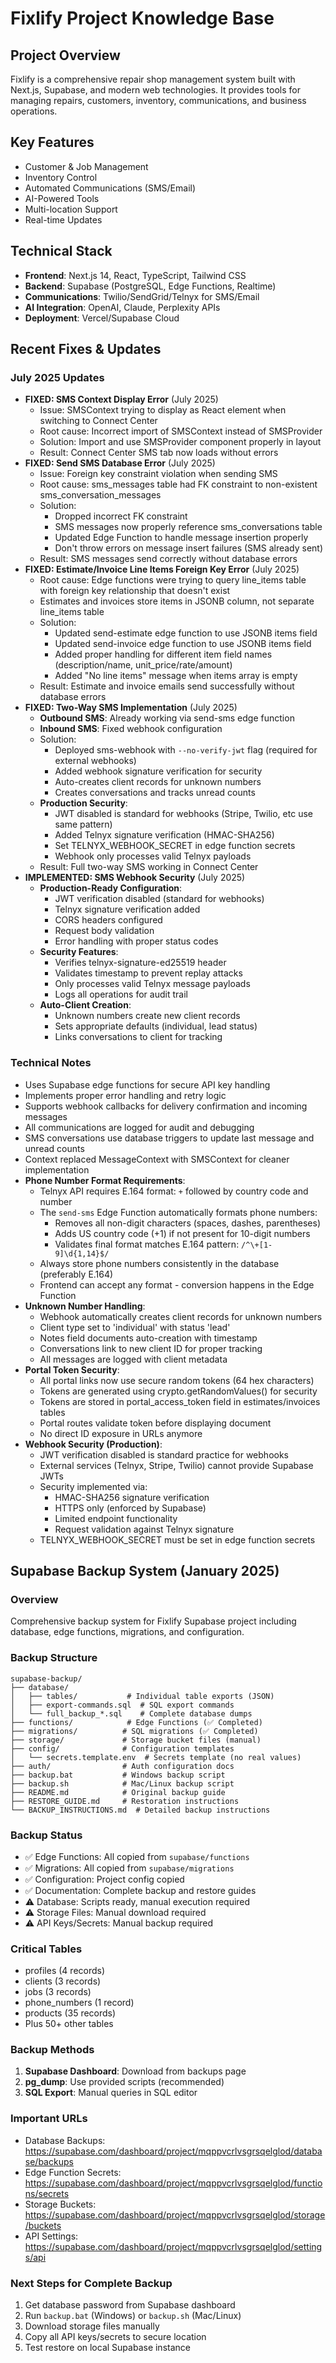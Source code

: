 # Fixlify Project Knowledge Base

## Project Overview
Fixlify is a comprehensive repair shop management system built with Next.js, Supabase, and modern web technologies. It provides tools for managing repairs, customers, inventory, communications, and business operations.

## Key Features
- Customer & Job Management
- Inventory Control
- Automated Communications (SMS/Email)
- AI-Powered Tools
- Multi-location Support
- Real-time Updates

## Technical Stack
- **Frontend**: Next.js 14, React, TypeScript, Tailwind CSS
- **Backend**: Supabase (PostgreSQL, Edge Functions, Realtime)
- **Communications**: Twilio/SendGrid/Telnyx for SMS/Email
- **AI Integration**: OpenAI, Claude, Perplexity APIs
- **Deployment**: Vercel/Supabase Cloud

## Recent Fixes & Updates

### July 2025 Updates

- **FIXED: SMS Context Display Error** (July 2025)
  - Issue: SMSContext trying to display as React element when switching to Connect Center
  - Root cause: Incorrect import of SMSContext instead of SMSProvider
  - Solution: Import and use SMSProvider component properly in layout
  - Result: Connect Center SMS tab now loads without errors
- **FIXED: Send SMS Database Error** (July 2025)
  - Issue: Foreign key constraint violation when sending SMS
  - Root cause: sms_messages table had FK constraint to non-existent sms_conversation_messages
  - Solution: 
    - Dropped incorrect FK constraint
    - SMS messages now properly reference sms_conversations table
    - Updated Edge Function to handle message insertion properly
    - Don't throw errors on message insert failures (SMS already sent)
  - Result: SMS messages send correctly without database errors
- **FIXED: Estimate/Invoice Line Items Foreign Key Error** (July 2025)
  - Root cause: Edge functions were trying to query line_items table with foreign key relationship that doesn't exist
  - Estimates and invoices store items in JSONB column, not separate line_items table
  - Solution:
    - Updated send-estimate edge function to use JSONB items field
    - Updated send-invoice edge function to use JSONB items field
    - Added proper handling for different item field names (description/name, unit_price/rate/amount)
    - Added "No line items" message when items array is empty
  - Result: Estimate and invoice emails send successfully without database errors
- **FIXED: Two-Way SMS Implementation** (July 2025)
  - **Outbound SMS**: Already working via send-sms edge function
  - **Inbound SMS**: Fixed webhook configuration
  - Solution:
    - Deployed sms-webhook with `--no-verify-jwt` flag (required for external webhooks)
    - Added webhook signature verification for security
    - Auto-creates client records for unknown numbers
    - Creates conversations and tracks unread counts
  - **Production Security**:
    - JWT disabled is standard for webhooks (Stripe, Twilio, etc use same pattern)
    - Added Telnyx signature verification (HMAC-SHA256)
    - Set TELNYX_WEBHOOK_SECRET in edge function secrets
    - Webhook only processes valid Telnyx payloads
  - Result: Full two-way SMS working in Connect Center
- **IMPLEMENTED: SMS Webhook Security** (July 2025)
  - **Production-Ready Configuration**:
    - JWT verification disabled (standard for webhooks)
    - Telnyx signature verification added
    - CORS headers configured
    - Request body validation
    - Error handling with proper status codes
  - **Security Features**:
    - Verifies telnyx-signature-ed25519 header
    - Validates timestamp to prevent replay attacks
    - Only processes valid Telnyx message payloads
    - Logs all operations for audit trail
  - **Auto-Client Creation**:
    - Unknown numbers create new client records
    - Sets appropriate defaults (individual, lead status)
    - Links conversations to client for tracking

### Technical Notes
- Uses Supabase edge functions for secure API key handling
- Implements proper error handling and retry logic
- Supports webhook callbacks for delivery confirmation and incoming messages
- All communications are logged for audit and debugging
- SMS conversations use database triggers to update last message and unread counts
- Context replaced MessageContext with SMSContext for cleaner implementation
- **Phone Number Format Requirements**:
  - Telnyx API requires E.164 format: `+` followed by country code and number
  - The `send-sms` Edge Function automatically formats phone numbers:
    - Removes all non-digit characters (spaces, dashes, parentheses)
    - Adds US country code (+1) if not present for 10-digit numbers
    - Validates final format matches E.164 pattern: `/^\+[1-9]\d{1,14}$/`
  - Always store phone numbers consistently in the database (preferably E.164)
  - Frontend can accept any format - conversion happens in the Edge Function
- **Unknown Number Handling**:
  - Webhook automatically creates client records for unknown numbers
  - Client type set to 'individual' with status 'lead'
  - Notes field documents auto-creation with timestamp
  - Conversations link to new client ID for proper tracking
  - All messages are logged with client metadata
- **Portal Token Security**:
  - All portal links now use secure random tokens (64 hex characters)
  - Tokens are generated using crypto.getRandomValues() for security
  - Tokens are stored in portal_access_token field in estimates/invoices tables
  - Portal routes validate token before displaying document
  - No direct ID exposure in URLs anymore
- **Webhook Security (Production)**:
  - JWT verification disabled is standard practice for webhooks
  - External services (Telnyx, Stripe, Twilio) cannot provide Supabase JWTs
  - Security implemented via:
    - HMAC-SHA256 signature verification
    - HTTPS only (enforced by Supabase)
    - Limited endpoint functionality
    - Request validation against Telnyx signature
  - TELNYX_WEBHOOK_SECRET must be set in edge function secrets


## Supabase Backup System (January 2025)

### Overview
Comprehensive backup system for Fixlify Supabase project including database, edge functions, migrations, and configuration.

### Backup Structure
```
supabase-backup/
├── database/
│   ├── tables/           # Individual table exports (JSON)
│   ├── export-commands.sql  # SQL export commands
│   └── full_backup_*.sql    # Complete database dumps
├── functions/            # Edge Functions (✅ Completed)
├── migrations/          # SQL migrations (✅ Completed) 
├── storage/             # Storage bucket files (manual)
├── config/              # Configuration templates
│   └── secrets.template.env  # Secrets template (no real values)
├── auth/                # Auth configuration docs
├── backup.bat           # Windows backup script
├── backup.sh            # Mac/Linux backup script
├── README.md            # Original backup guide
├── RESTORE_GUIDE.md     # Restoration instructions
└── BACKUP_INSTRUCTIONS.md  # Detailed backup instructions
```

### Backup Status
- ✅ Edge Functions: All copied from `supabase/functions`
- ✅ Migrations: All copied from `supabase/migrations`
- ✅ Configuration: Project config copied
- ✅ Documentation: Complete backup and restore guides
- ⚠️ Database: Scripts ready, manual execution required
- ⚠️ Storage Files: Manual download required
- ⚠️ API Keys/Secrets: Manual backup required

### Critical Tables
- profiles (4 records)
- clients (3 records)
- jobs (3 records)
- phone_numbers (1 record)
- products (35 records)
- Plus 50+ other tables

### Backup Methods
1. **Supabase Dashboard**: Download from backups page
2. **pg_dump**: Use provided scripts (recommended)
3. **SQL Export**: Manual queries in SQL editor

### Important URLs
- Database Backups: https://supabase.com/dashboard/project/mqppvcrlvsgrsqelglod/database/backups
- Edge Function Secrets: https://supabase.com/dashboard/project/mqppvcrlvsgrsqelglod/functions/secrets
- Storage Buckets: https://supabase.com/dashboard/project/mqppvcrlvsgrsqelglod/storage/buckets
- API Settings: https://supabase.com/dashboard/project/mqppvcrlvsgrsqelglod/settings/api

### Next Steps for Complete Backup
1. Get database password from Supabase dashboard
2. Run `backup.bat` (Windows) or `backup.sh` (Mac/Linux)
3. Download storage files manually
4. Copy all API keys/secrets to secure location
5. Test restore on local Supabase instance
